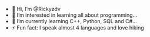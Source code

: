 - 👋 Hi, I’m @Rickyzdv
- 👀 I’m interested in learning all about programming...
- 🌱 I’m currently learning C++, Python, SQL and C#...
- ⚡ Fun fact: I speak almost 4 languages and love hiking

<!---
Rickyzdv/Rickyzdv is a ✨ special ✨ repository because its `README.md` (this file) appears on your GitHub profile.
You can click the Preview link to take a look at your changes.
--->
